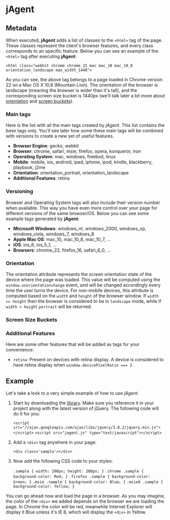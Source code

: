 jAgent
======

Metadata
--------
When executed, **jAgent** adds a list of classes to the `<html>` tag of the page. These classes represent the client's browser features, and every class corresponds to an specific feature. Below you can see an example of the `<html>` tag after executing **jAgent**:

    <html class="webkit chrome chrome_22 mac mac_10 mac_10_8 orientation_landscape max_width_1440">

As you can see, the above tag belongs to a page loaded in Chrome version 22 on a Mac OS X 10.8 (Mountain Lion). The orientation of the browser is landscape (meaning the browser is wider than it's tall), and the corresponding screen size bucket is 1440px (we'll talk later a bit more about [orientation](#orientation) and [screen buckets](#screen-size-buckets)).

### Main tags
Here is the list with all the main tags created by *jAgent*. This list contains the _base_ tags only. You'll see later how some these main tags will be combined with versions to create a new set of useful features.

- **Browser Engine**: gecko, webkit
- **Browser**: chrome, safari, msie, firefox, opera, konqueror, iron
- **Operating System**: mac, windows, freebsd, linux
- **Mobile**: mobile, ios, android, ipad, iphone, ipod, kindle, blackberry, playbook, j2me 
- **Orientation**: orientation_portrait, orientation_landscape
- **Additional Features**: retina

### Versioning
Browser and Operating System tags will also include their version number when available. This way you have even more control over your page for different versions of the same browser/OS. Below you can see some example tags generated by **jAgent**:

- **Microsoft Windows**: windows_nt, windows_2000, windows_xp, windows_vista, windows_7, windows_8
- **Apple Mac OS**: mac_10, mac_10_8, mac_10_7, …
- **iOS**: ios_6, ios_5_1, …
- **Browsers**: chrome_22, firefox_16, safari_6_0, …

### Orientation
The orientation attribute represents the screen orientation state of the device where the page was loaded. This value will be computed using the `window.onorientationchange` event, and will be changed accordingly every time the user turns the device. For non-mobile devices, this attribute is computed based on the `width` and `height` of the browser window. If `width >= height` then the browser is considered to be in `landscape` mode, while if `width < height` `portrait` will be returned.

### Screen Size Buckets

### Additional Features
Here are some other features that will be added as tags for your convenience:
- `retina`: Present on devices with retina display. A device is considered to have retina display when `window.devicePixelRatio === 2`.


Example
-------
Let's take a look to a very simple example of how to use *jAgent*.

1. Start by downloading the [library](https://github.com/svpino/jagent/blob/master/jagent.js). Make sure you reference it in your project along with the latest version of jQuery. The following code will do it for you:

    `<script src="//ajax.googleapis.com/ajax/libs/jquery/1.8.2/jquery.min.js"></script>`
    `<script src="jagent.js" type="text/javascript"></script>`

2. Add a `<div>` tag anywhere in your page:

	`<div class='sample'></div>`
	
3. Now add the following CSS code to your styles:
 
	`.sample { width: 200px; height: 200px; }`
    `.chrome .sample { background-color: Red; }`
    `.firefox .sample { background-color: Green; }`
    `.msie .sample { background-color: Blue; }`
    `.msie8 .sample { background-color: Yellow; }`
    
You can go ahead now and load the page in a browser. As you may imagine, the color of the `<div>` we added depends on the browser we are loading the page. In Chrome the color will be red, meanwhile Internet Explorer will display it Blue unless it's IE 8, which will display the `<div>` in Yellow.   
